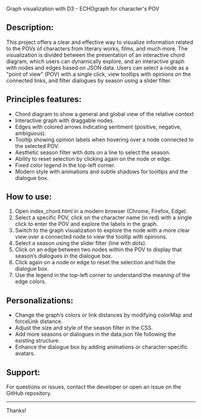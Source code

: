 Graph visualization with D3 - ECHOgraph for character's POV

Description:
-------------
This project offers a clear and effective way to visualize information related to the POVs of characters from literary works, films, and much more. 
The visualization is divided between the presentation of an interactive chord diagram, which users can dynamically explore, and an interactive graph with nodes and edges based on JSON data. Users can select a node as a "point of view" (POV) with a single click, view tooltips with opinions on the connected links, and filter dialogues by season using a slider filter.

Principles features:
---------------------------
- Chord diagram to show a general and global view of the relative context
- Interactive graph with draggable nodes.
- Edges with colored arrows indicating sentiment (positive, negative, ambiguous).
- Tooltip showing opinion labels when hovering over a node connected to the selected POV.
- Aesthetic season filter with dots on a line to select the season.
- Ability to reset selection by clicking again on the node or edge.
- Fixed color legend in the top-left corner.
- Modern style with animations and subtle shadows for tooltips and the dialogue box.

How to use:
-----------
1. Open index_chord.html in a modern browser (Chrome, Firefox, Edge).
2. Select a specific POV, click on the character name (in red) with a single click to enter the POV and explore the labels in the graph.
3. Switch to the graph visualization to explore the node with a more clear view over a connected node to view the tooltip with opinions.
4. Select a season using the slider filter (line with dots).
5. Click on an edge between two nodes within the POV to display that season’s dialogues in the dialogue box.
6. Click again on a node or edge to reset the selection and hide the dialogue box.
7. Use the legend in the top-left corner to understand the meaning of the edge colors.

Personalizations:
------------------
- Change the graph’s colors or link distances by modifying colorMap and forceLink distance.
- Adjust the size and style of the season filter in the CSS.
- Add more seasons or dialogues in the data.json file following the existing structure.
- Enhance the dialogue box by adding animations or character-specific avatars.

Support:
---------
For questions or issues, contact the developer or open an issue on the GitHub repository.

---

Thanks!
